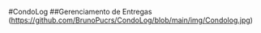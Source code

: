 #CondoLog
##Gerenciamento de Entregas
(https://github.com/BrunoPucrs/CondoLog/blob/main/img/Condolog.jpg)
